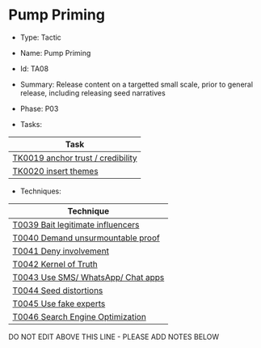 # Pump Priming

* Type: Tactic

* Name: Pump Priming

* Id: TA08

* Summary: Release content on a targetted small scale, prior to general release, including releasing seed narratives

* Phase: P03

* Tasks:

| Task |
| ---- |
| [TK0019 anchor trust / credibility](../tasks/TK0019.md) |
| [TK0020 insert themes](../tasks/TK0020.md) |


* Techniques: 

| Technique |
| --------- |
| [T0039 Bait legitimate influencers](../techniques/T0039.md) |
| [T0040 Demand unsurmountable proof](../techniques/T0040.md) |
| [T0041 Deny involvement](../techniques/T0041.md) |
| [T0042 Kernel of Truth](../techniques/T0042.md) |
| [T0043 Use SMS/ WhatsApp/ Chat apps](../techniques/T0043.md) |
| [T0044 Seed distortions](../techniques/T0044.md) |
| [T0045 Use fake experts](../techniques/T0045.md) |
| [T0046 Search Engine Optimization](../techniques/T0046.md) |

DO NOT EDIT ABOVE THIS LINE - PLEASE ADD NOTES BELOW